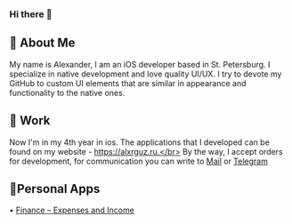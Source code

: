 ### Hi there 👋

## 🔭 About Me
My name is Alexander, I am an iOS developer based in St. Petersburg. I specialize in native development and love quality UI/UX.
I try to devote my GitHub to custom UI elements that are similar in appearance and functionality to the native ones.


## 💼 Work
Now I'm in my 4th year in ios. The applications that I developed can be found on my website - https://alxrguz.ru.</br>
By the way, I accept orders for development, for communication you can write to [Mail](mailto:alxrguz@icloud.com) or [Telegram](https://t.me/alxrguz)

## 📱Personal Apps

• [Finance – Expenses and Income](https://apps.apple.com/app/id1521429599)
